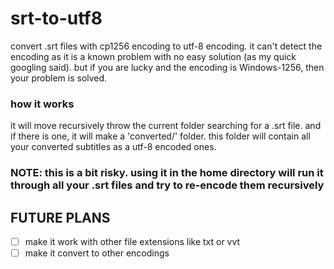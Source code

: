 # srt-to-utf8
convert .srt files with cp1256 encoding to utf-8 encoding.
it can't detect the encoding as it is a known problem with no easy solution (as my quick googling said).
but if you are lucky and the encoding is Windows-1256, then your problem is solved.


### how it works

it will move recursively throw the current folder searching for a .srt file.
and if there is one, it will make a 'converted/' folder. this folder will contain all your converted subtitles as a utf-8 encoded ones.

### NOTE: this is a bit risky. using it in the home directory will run it through all your .srt files and try to re-encode them recursively

## FUTURE PLANS
- [ ] make it work with other file extensions like txt or vvt
- [ ] make it convert to other encodings
